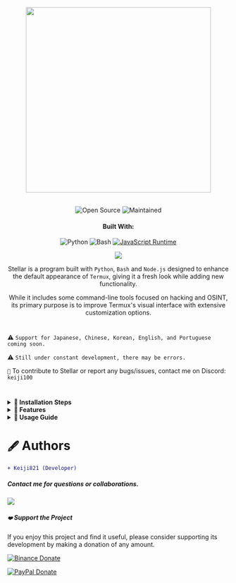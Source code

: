 <p align="center"> <kbd> <img src="https://i.pinimg.com/originals/02/87/d3/0287d3ba8b3330fca99f69e2001d3168.gif?semt=ais_hybrid&w=740" width="420"> </kbd><br><br>

<div align="center">

![Open Source](https://img.shields.io/badge/Open_Source-3DA639?style=for-the-badge&logo=open-source-initiative&logoColor=white) ![Maintained](https://img.shields.io/badge/Maintained_(Yes)-2ea44f?style=for-the-badge)

<h4>Built With:</h4>

![Python](https://img.shields.io/badge/Python-3776AB?style=for-the-badge&logo=python&logoColor=white)
![Bash](https://img.shields.io/badge/Shell_Script-121011?style=for-the-badge&logo=gnu-bash&logoColor=white)
[![JavaScript Runtime](https://img.shields.io/badge/JavaScript_Runtime-Node.js-yellow?style=for-the-badge&logo=javascript&logoColor=white&color=f7df1e&labelColor=000000)](https://nodejs.org/)

</div>

<div align="center">
    <img src="https://img.shields.io/badge/Stellar-6C00FF?style=for-the-badge&logo=stellar&logoColor=white&labelColor=121212"><br>
    <strong></strong>
</div>

<div align="center">

Stellar is a program built with `Python`, `Bash` and `Node.js` designed to enhance the default appearance of `Termux`, giving it a fresh look while adding new functionality.

While it includes some command-line tools focused on hacking and OSINT, its primary purpose is to improve Termux's visual interface with extensive customization options.

</div>

#

⚠️ `Support for Japanese, Chinese, Korean, English, and Portuguese coming soon.`

⚠️ `Still under constant development, there may be errors.`

`📌` To contribute to Stellar or report any bugs/issues, contact me on Discord: `keiji100`

#

<details>
<summary><b>🔖 Installation Steps</b></summary>

##### Follow these steps to install Stellar:

```shell script
pkg update && pkg upgrade
```

```shell script
pkg install git -y
```

```shell script
git clone https://github.com/Keiji821/Stellar
```

```shell script
cd Stellar
```

```shell script
bash install.sh
```

##### After running `bash install.sh`, everything will install automatically (ensure you have stable internet connection). After installation completes, your Termux session will restart. For proper TOR functionality, it's recommended to fully close and reopen Termux.

</details>

<details>
<summary><b>📑 Features</b></summary>

##### Stellar OS provides a collection of commands focused on OSINT and hacking (all optional). The primary goal remains Termux customization. Included command scripts:

#### `🔧` System
| Command       | Description |  
|--------------|-------------|  
| `reload`     | Reloads the system banner |  
| `ui`         | Customize banner appearance and colors |  
| `uninstall`  | Completely removes Stellar |  
| `update`     | Updates Stellar from GitHub |  
| `bash`       | Restarts terminal session |  
| `history -c` | Clears terminal command history |  
| `reset`      | Resets terminal to default state |  
| `my`         | Displays your Stellar profile |  
| `userconf`   | Configure your Stellar profile |  

#### `🛠️` Utilities
| Command         | Description |  
|----------------|-------------|  
| `ia`           | Free AI API service |  
| `ia-image`     | AI image generator |  
| `translator`   | Real-time translation |  
| `myip`         | Shows your public IP |  
| `passwordgen`  | Generates secure passwords |  
| `encrypt-file` | File encryption tool |  

#### `📡` OSINT (Information Gathering)  
| Command         | Description |  
|----------------|-------------|  
| `ipinfo`       | Retrieves IP address information |  
| `urlinfo`      | URL analysis tool |  
| `userfinder`   | Cross-platform user search |  
| `phoneinfo`    | Phone number lookup |  
| `metadatainfo` | File metadata extraction |  
| `emailsearch`  | Email search utility |  

#### `📱` Discord
| Command                | Description |  
|-----------------------|-------------|  
| `userinfo`            | Gets user information (by ID) |  
| `serverinfo`          | Gets server information (by ID) |  
| `searchinvites`       | Discord invite search |  
| `inviteinfo`          | Invite link analyzer |  
| `role-mapper`         | Server role mapper (requires server ID) |  
| `mutual-servers`      | Checks shared servers between users |  
| `webhook-mass-spam`   | Webhook spam tool |  
| `mass-delete-channels`| Mass channel deletion (owner servers only) |  

#### `📸` Instagram OSINT 
| Command        | Description |  
|---------------|-------------|  
| `profileinfo` | Instagram profile metadata extraction |  

#### `🛡️` Pentesting 
| Command    | Description |  
|-----------|-------------|  
| `ddos`    | DDoS attack tool (IP + port) |  
| `tunnel`  | Hosts an image that captures visitor IPs |  

##### Stellar runs TOR in the background continuously for anonymity protection.

</details>

<details>
<summary><b>📄 Usage Guide</b></summary>

##### Simple to use - after installation, use Termux as normal. The `user-config` command lets you customize:
- ASCII art display
- Color schemes
- Background colors (including light/dark themes)
- User and verification method 

##### The `user-config` command also allows complete Termux theme customization, including changing from dark to light/blue backgrounds.

</details>

#

# `🖋️` Authors

```diff
+ Keiji821 (Developer)
```

##### Contact me for questions or collaborations.

<p align="left">
  <a href="https://discord.com/users/983476283491110932">
<img src="https://img.shields.io/badge/Discord-Keiji-%235865F2?style=for-the-badge&logo=discord&logoColor=white">
  </a>
</p>

##### `❤️` Support the Project 

If you enjoy this project and find it useful, please consider supporting its development by making a donation of any amount.

[![Binance Donate](https://img.shields.io/badge/Binance%20Pay-F0B90B?style=for-the-badge&logo=binance&logoColor=white&label=Donate&labelColor=black&message=763579717)](https://pay.binance.com/en)

[![PayPal Donate](https://img.shields.io/badge/PayPal-00457C?style=for-the-badge&logo=paypal&logoColor=white&label=Donate&labelColor=003087&message=felixdppdcg69@gmail.com)](https://paypal.me/felixdppdcg69)
